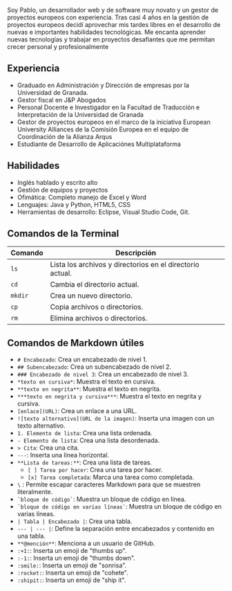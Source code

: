 Soy Pablo, un desarrollador web y de software muy novato y un gestor de proyectos europeos con experiencia. Tras casi 4 años en la gestión de proyectos europeos decidí aprovechar mis tardes libres en el desarrollo de nuevas e importantes habilidades tecnológicas. Me encanta aprender nuevas tecnologías y trabajar en proyectos desafiantes que me permitan crecer personal y profesionalmente

## Experiencia

- Graduado en Administración y Dirección de empresas por la Universidad de Granada.
- Gestor fiscal en J&P Abogados
- Personal Docente e Investigador en la Facultad de Traducción e Interpretación de la Universidad de Granada
- Gestor de proyectos europeos en el marco de la iniciativa European University Alliances de la Comisión Europea en el equipo de Coordinación de la Alianza Arqus
- Estudiante de Desarrollo de Aplicaciónes Multiplataforma

## Habilidades

- Inglés hablado y escrito alto
- Gestión de equipos y proyectos
- Ofimática: Completo manejo de Excel y Word
- Lenguajes: Java y Python, HTML5, CSS
- Herramientas de desarrollo: Eclipse, Visual Studio Code, Git.

## Comandos de la Terminal

| Comando       | Descripción                                           |
|---------------|-------------------------------------------------------|
| `ls`          | Lista los archivos y directorios en el directorio actual. |
| `cd`          | Cambia el directorio actual.                          |
| `mkdir`       | Crea un nuevo directorio.                             |
| `cp`          | Copia archivos o directorios.                         |
| `rm`          | Elimina archivos o directorios.                       |

## Comandos de Markdown útiles

- `# Encabezado`: Crea un encabezado de nivel 1.
- `## Subencabezado`: Crea un subencabezado de nivel 2.
- `### Encabezado de nivel 3`: Crea un encabezado de nivel 3.
- `*texto en cursiva*`: Muestra el texto en cursiva.
- `**texto en negrita**`: Muestra el texto en negrita.
- `***texto en negrita y cursiva***`: Muestra el texto en negrita y cursiva.
- `[enlace](URL)`: Crea un enlace a una URL.
- `![texto alternativo](URL de la imagen)`: Inserta una imagen con un texto alternativo.
- `1. Elemento de lista`: Crea una lista ordenada.
- `- Elemento de lista`: Crea una lista desordenada.
- `> Cita`: Crea una cita.
- `---`: Inserta una línea horizontal.
- `**Lista de tareas:**`: Crea una lista de tareas.
  - `[ ] Tarea por hacer`: Crea una tarea por hacer.
  - `[x] Tarea completada`: Marca una tarea como completada.
- `\` : Permite escapar caracteres Markdown para que se muestren literalmente.
- `` `bloque de código` ``: Muestra un bloque de código en línea.
- ``` `bloque de código en varias líneas` ```: Muestra un bloque de código en varias líneas.
- `| Tabla | Encabezado |`: Crea una tabla.
- `--- | --- |`: Define la separación entre encabezados y contenido en una tabla.
- `**@mención**`: Menciona a un usuario de GitHub.
- `:+1:`: Inserta un emoji de "thumbs up".
- `:-1:`: Inserta un emoji de "thumbs down".
- `:smile:`: Inserta un emoji de "sonrisa".
- `:rocket:`: Inserta un emoji de "cohete".
- `:shipit:`: Inserta un emoji de "ship it".


